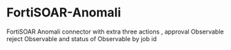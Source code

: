 # FortiSOAR-Anomali
 FortiSOAR Anomali connector with extra three actions , approval Observable  reject Observable  and status of Observable by job id
